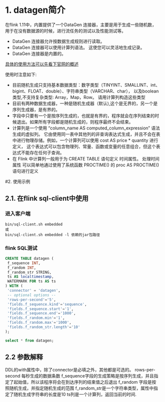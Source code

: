 # 1. datagen简介
在flink 1.11中，内置提供了一个DataGen 连接器，主要是用于生成一些随机数，用于在没有数据源的时候，进行流任务的测试以及性能测试等。
- DataGen 连接器允许按数据生成规则进行读取。
- DataGen 连接器可以使用计算列语法。 这使您可以灵活地生成记录。
- DataGen 连接器是内置的。

[具体的使用方法可以先看下官网的概述](https://ci.apache.org/projects/flink/flink-docs-release-1.11/zh/dev/table/connectors/datagen.html)

使用时注意如下:
- 目前随机生成只支持基本数据类型：数字类型（TINYINT、SMALLINT、int、bigint、FLOAT、double）、字符串类型（VARCHAR、char），
  以及boolean类型,不支持复杂类型: Array，Map，Row。 请用计算列构造这些类型
- 目前有两种数据生成器，一种是随机生成器（默认),这个是无界的，另一个是序列生成器，是有界的。
- 字段中只要有一个是按序列生成的，也就是有界的，程序就会在序列结束的时候退出。如果所有字段都是随机生成的，则程序最终不会结束。
- 计算列是一个使用 “column_name AS computed_column_expression” 语法生成的虚拟列。
  它由使用同一表中其他列的非查询表达式生成，并且不会在表中进行物理存储。例如，一个计算列可以使用 cost AS price * quantity 进行定义，
  这个表达式可以包含物理列、常量、函数或变量的任意组合，但这个表达式不能存在任何子查询。
- 在 Flink 中计算列一般用于为 CREATE TABLE 语句定义 时间属性。 处理时间属性 可以简单地通过使用了系统函数 PROCTIME() 的 proc AS PROCTIME() 语句进行定义

#2. 使用示例
## 2.1. 在flink sql-client中使用
### 进入客户端
```shell script
bin/sql-client.sh embedded
或
bin/sql-client.sh embedded -l 依赖的jar包路径
```
### flink SQL测试
```sql
CREATE TABLE datagen (
 f_sequence INT,
 f_random INT,
 f_random_str STRING,
 ts AS localtimestamp,
 WATERMARK FOR ts AS ts
) WITH (
 'connector' = 'datagen',
 -- optional options --
 'rows-per-second'='5',
 'fields.f_sequence.kind'='sequence',
 'fields.f_sequence.start'='1',
 'fields.f_sequence.end'='1000',
 'fields.f_random.min'='1',
 'fields.f_random.max'='1000',
 'fields.f_random_str.length'='10'
);

select * from datagen;
```
## 2.2 参数解释
DDL的with属性中，除了connector是必填之外，其他都是可选的。
rows-per-second 每秒生成的数据条数
f_sequence字段的生成策略是按序列生成，并且指定了起始值，所以该程序将会在到达序列的结束值之后退出
f_random 字段是按照随机生成，并指定随机生成的范围
f_random_str是一个字符串类型，属性中指定了随机生成字符串的长度是10
ts列是一个计算列，返回当前的时间.
